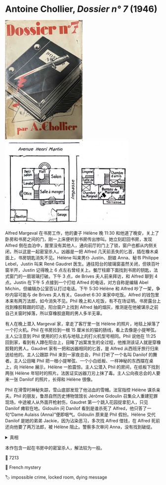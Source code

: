 # Antoine Chollier, <i>Dossier n° 7</i> (1946)

<img src=images/1946_cover.jpg width=250/>

<img src=images/1946_map.jpg width=400/>

Alfred Margeval 在书房工作，他的妻子 Hélène 晚 11:30 和他道了晚安，关上了卧房和书房之间的门，刚一上床便听到书房传出惨叫。她立刻赶回书房，发现 Alfred 倒在血泊中，屋里没有其他人，通向前厅的门上了锁，窗户也都从内侧关闭，所以这是一起密室杀人。凶器是一把 Alfred 几天前丢失的匕首，插在橡木桌面上，书房钥匙消失不见。Hélène 叫来男仆 Justin、厨娘 Anna、秘书 Philippe Lebel，Justin 叫来 René Gaudret 医生。通往阳台的玻璃窗虽然关闭，但铁百叶窗半开，Justin 记得晚上 6 点左右曾经关上。餐厅柱廊下面找到书房的钥匙，法式窗门的一扇玻璃打破。下午 3 点，de Brives 夫人前来拜访，和 Alfred 聊到 4 点。Justin 在下午 5 点接到一个打给 Alfred 的电话，对方自称是编辑 Abel Michin，但编辑办公室否认打过电话。下午 5:30 Hélène 和 Alfred 吵了一架，争吵内容可能与 de Brives 夫人有关。Gaudret 6:30 来家中吃饭。Alfred 的钱包里本来有两万法郎，如今消失不见。Phil 晚上和人吃饭，有不在场证明。书房露台上找到橡胶鞋跟的印迹，阳台窗户上找到 Alfred 抽的烟灰，推测是在他被谋杀之前自己关窗时掉落，所以穿橡胶底鞋的男人多半无辜。

有人在晚上潜入 Margeval 家，拿走了客厅里一张 Hélène 的照片，地毯上掉落了一个打火机。Phil 在书房捡到一根 15 厘米长的猫的肠线，看上去像是小提琴弦。主人公注意到 Phil 使用的打火机与地毯上的打火机型号相同。Phil 说他在 11:25 回到家，看到有人蹲在阳台上，目睹了凶案发生的全过程，他推测该证人就是穿橡胶鞋的男人。Gaudret 家有一把和凶器相同的匕首，是 Alfred 从西班牙旅行归来送给他的。主人公跟踪 Phil 来到一家夜总会，Phil 打听了一个名叫 Danilof 的舞者。主人公目睹 Phil 把一根小提琴弦、一个小白纸板、一样神秘的东西摆在桌上，向 Hélène 展示，Hélène 一脸震惊。主人公潜入 Phil 的房间，在纸板下找到两张 Hélène 年轻时的照片。法医证实凶器刀刃上抹了毒。主人公向夜总会的人要来一张 Danilof 的照片，长得和 Hélène 很像。

Phil 在滑雪时神秘失踪，雪山底部发现了他沾血的雪帽。法官指控 Hélène 谋杀亲夫。Phil 的朋友，鲁昂自然历史博物馆馆长 Jérôme Gidoulin 召集众人重建犯罪现场，中途被人从外面开枪射伤，Gaudret 第一个跳入花园捉拿犯人，只见 Danilof 瘫软在地。Gidoulin 问 Danilof 看到是谁杀死了 Alfred，他只答了一句“Dame Aulaiss (Anna)”便即咽气。Gidoulin 原来是 Phil 假扮。Hélène 交代 Danilof 是她的弟弟 Jackie，因为沾染恶习，多次找 Alfred 借钱，在 Alfred 死前还向他要了两万法郎，被 Hélène 阻止。警察多次审问 Anna，没有找到破绽。

<details><summary>真相</summary>
凶手是 Gaudret，动机是暗恋 Hélène。Gaudret 在书房的柜子里安装了一个“双重触发”装置，一旦钟表时间到达 11:30 并且小柜门打开，就会由猫肠射出匕首。他把书房门和柜门用线连接，Hélène 关上房门时小柜门被拉开，装置触发，射出匕首，将 Danilof 刺死。Gaudret 赶到现场检查尸体，伺机回收装置（伏线：他的拐杖有象牙尖，可以用来去除胶布）。

Hélène 的母亲曾和 Gaudret 有过一段情史，生下了 Danilof。穿橡胶鞋的人是 Danilof，他目睹了 Gaudret 的罪行。Gaudret 为了避免被 Danilof 揭发，让他的司机 Fernand 打死 Danilof，但 Fernand 不慎误伤 Phil。Gaudret 不知道 Danilof 是自己的儿子，跳入花园给他注射了一针毒药。Phil 调查 Danilof 和 Hélène 的照片，不慎把打火机掉在地毯上。Danilof 的临终留言是“Damoclès”（达摩克利斯之剑，传说中用马鬃悬挂的利剑），而不是“Dame Aulaiss”。
</details>

本作包含一起在书房中的密室杀人，解法较为一般。

:link: 7213

:file_folder: French mystery

:label: impossible crime, locked room, dying message
